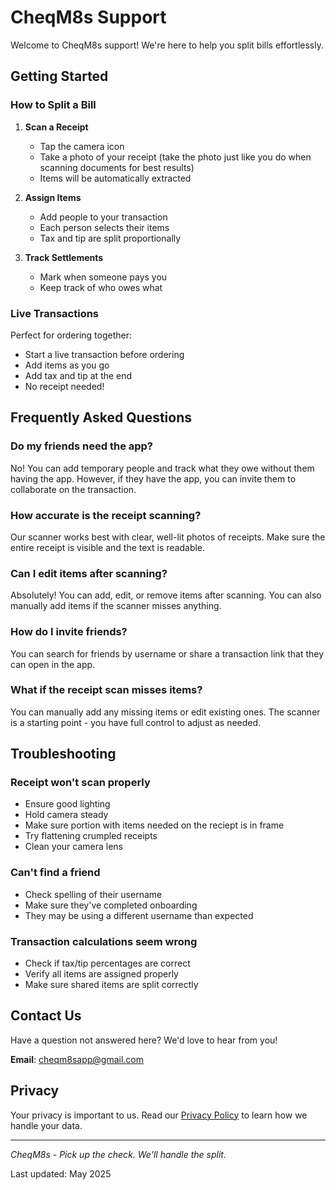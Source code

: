# CheqM8s Support

Welcome to CheqM8s support! We're here to help you split bills effortlessly.

## Getting Started

### How to Split a Bill

1. **Scan a Receipt**
   - Tap the camera icon
   - Take a photo of your receipt (take the photo just like you do when scanning documents for best results)
   - Items will be automatically extracted

2. **Assign Items**
   - Add people to your transaction
   - Each person selects their items
   - Tax and tip are split proportionally

3. **Track Settlements**
   - Mark when someone pays you
   - Keep track of who owes what

### Live Transactions

Perfect for ordering together:
- Start a live transaction before ordering
- Add items as you go
- Add tax and tip at the end
- No receipt needed!

## Frequently Asked Questions

### Do my friends need the app?
No! You can add temporary people and track what they owe without them having the app. However, if they have the app, you can invite them to collaborate on the transaction.

### How accurate is the receipt scanning?
Our scanner works best with clear, well-lit photos of receipts. Make sure the entire receipt is visible and the text is readable.

### Can I edit items after scanning?
Absolutely! You can add, edit, or remove items after scanning. You can also manually add items if the scanner misses anything.

### How do I invite friends?
You can search for friends by username or share a transaction link that they can open in the app.

### What if the receipt scan misses items?
You can manually add any missing items or edit existing ones. The scanner is a starting point - you have full control to adjust as needed.

## Troubleshooting

### Receipt won't scan properly
- Ensure good lighting
- Hold camera steady
- Make sure portion with items needed on the reciept is in frame
- Try flattening crumpled receipts
- Clean your camera lens

### Can't find a friend
- Check spelling of their username
- Make sure they've completed onboarding
- They may be using a different username than expected

### Transaction calculations seem wrong
- Check if tax/tip percentages are correct
- Verify all items are assigned properly
- Make sure shared items are split correctly

## Contact Us

Have a question not answered here? We'd love to hear from you!

**Email**: cheqm8sapp@gmail.com


## Privacy

Your privacy is important to us. Read our [Privacy Policy](https://cheqm8s.github.io/cheqm8s-support/privacy) to learn how we handle your data.

---

*CheqM8s - Pick up the check. We'll handle the split.*

Last updated: May 2025
